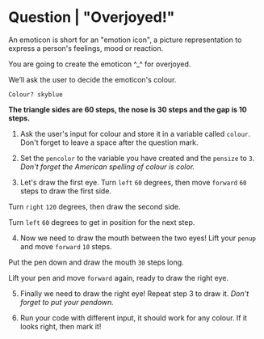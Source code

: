 # Question | "Overjoyed!"

An emoticon is short for an "emotion icon", a picture representation to express a person's feelings, mood or reaction.

You are going to create the emoticon ^_^ for overjoyed.

We’ll ask the user to decide the emoticon's colour.

```
Colour? skyblue
```

**The triangle sides are 60 steps, the nose is 30 steps and the gap is 10 steps.**

1. Ask the user's input for colour and store it in a variable called ``colour``. Don't forget to leave a space after the question mark.

2. Set the ``pencolor`` to the variable you have created and the ``pensize`` to ``3``. *Don't forget the American spelling of colour is color.*

3. Let's draw the first eye. Turn ``left`` ``60`` degrees, then move ``forward`` ``60`` steps to draw the first side.

Turn ``right`` ``120`` degrees, then draw the second side.

Turn ``left`` ``60`` degrees to get in position for the next step.

4. Now we need to draw the mouth between the two eyes! Lift your ``penup`` and move ``forward`` ``10`` steps.

Put the pen down and draw the mouth ``30`` steps long.

Lift your pen and move ``forward`` again, ready to draw the right eye.

5. Finally we need to draw the right eye! Repeat step 3 to draw it. *Don't forget to put your pendown.*

6. Run your code with different input, it should work for any colour. If it looks right, then mark it!
